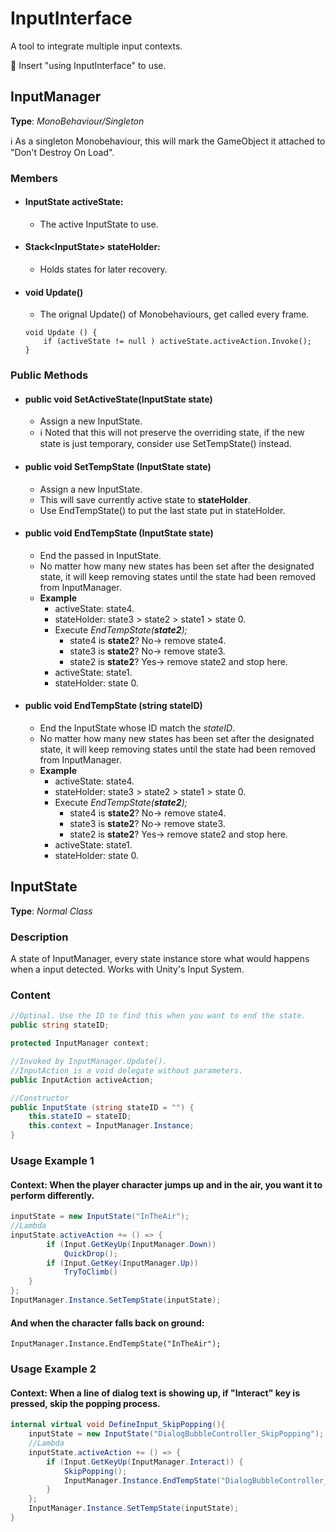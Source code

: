 # InputInterface
A tool to integrate multiple input contexts.

:key: Insert "using InputInterface" to use.

## InputManager 
**Type**: *MonoBehaviour/Singleton*

 :information_source: As a singleton Monobehaviour, this will mark the GameObject it attached to "Don't Destroy On Load".


### Members
- #### InputState activeState: 
    - The active InputState to use.
- #### Stack\<InputState\> stateHolder:
    - Holds states for later recovery.
- #### void Update()
    - The orignal Update() of Monobehaviours, get called every frame.
    ```
    void Update () {
        if (activeState != null ) activeState.activeAction.Invoke();        
    }
    ```

### Public Methods
        
- #### public void SetActiveState(InputState state)
    - Assign a new InputState.
    - :information_source: Noted that this will not preserve the overriding state, if the new state is just temporary, consider use SetTempState() instead.


- #### public void SetTempState (InputState state)
    - Assign a new InputState.
    - This will save currently active state to **stateHolder**.
    - Use EndTempState() to put the last state put in stateHolder.

- #### public void EndTempState (InputState state)
    - End the passed in InputState.
    - No matter how many new states has been set after the designated state, it will keep removing states until the state had been removed from InputManager.
    - **Example**
        - activeState: state4.
        - stateHolder: state3 > state2 > state1 > state 0.
        - Execute *EndTempState(**state2**);*
            - state4 is **state2**? No-> remove state4.
            - state3 is **state2**? No-> remove state3.
            - state2 is **state2**? Yes-> remove state2 and stop here.
        - activeState: state1.
        - stateHolder: state 0.
    
- #### public void EndTempState (string stateID)
    - End the InputState whose ID match the *stateID*.
    - No matter how many new states has been set after the designated state, it will keep removing states until the state had been removed from InputManager.
    - **Example**
        - activeState: state4.
        - stateHolder: state3 > state2 > state1 > state 0.
        - Execute *EndTempState(**state2**);*
            - state4 is **state2**? No-> remove state4.
            - state3 is **state2**? No-> remove state3.
            - state2 is **state2**? Yes-> remove state2 and stop here.
        - activeState: state1.
        - stateHolder: state 0.

## InputState
**Type**: *Normal Class*

### Description
A state of InputManager, every state instance store what would happens when a input detected. Works with Unity's Input System.

### Content
```C#
//Optinal. Use the ID to find this when you want to end the state.
public string stateID;

protected InputManager context;

//Invoked by InputManager.Update().
//InputAction is a void delegate without parameters.
public InputAction activeAction;

//Constructor
public InputState (string stateID = "") {
    this.stateID = stateID;
    this.context = InputManager.Instance;
}
```

### Usage Example 1
#### Context: When the player character jumps up and in the air, you want it to perform differently.
```C#
inputState = new InputState("InTheAir");
//Lambda
inputState.activeAction += () => {
        if (Input.GetKeyUp(InputManager.Down))
            QuickDrop();
        if (Input.GetKey(InputManager.Up)) 
            TryToClimb()
    }
};
InputManager.Instance.SetTempState(inputState);
```

#### And when the character falls back on ground:
```
InputManager.Instance.EndTempState("InTheAir");
```

### Usage Example 2
#### Context: When a line of dialog text is showing up, if "Interact" key is pressed, skip the popping process.
```C#
internal virtual void DefineInput_SkipPopping(){
    inputState = new InputState("DialogBubbleController_SkipPopping");
    //Lambda
    inputState.activeAction += () => {
        if (Input.GetKeyUp(InputManager.Interact)) {
            SkipPopping();
            InputManager.Instance.EndTempState("DialogBubbleController_SkipPopping");
        }
    };
    InputManager.Instance.SetTempState(inputState);
}
```


